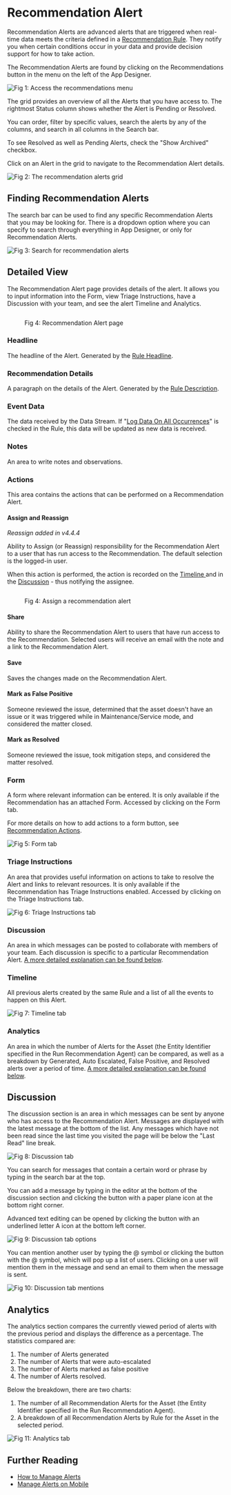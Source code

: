 # Recommendation Alert

Recommendation Alerts are advanced alerts that are triggered when real-time data meets the criteria defined in a [Recommendation Rule](rule.md). They notify you when certain conditions occur in your data and provide decision support for how to take action.

The Recommendation Alerts are found by clicking on the Recommendations button in the menu on the left of the App Designer.

![Fig 1: Access the recommendations menu](<../../.gitbook/assets/image (682).png>)

The grid provides an overview of all the Alerts that you have access to. The rightmost Status column shows whether the Alert is Pending or Resolved.&#x20;

You can order, filter by specific values, search the alerts by any of the columns, and search in all columns in the Search bar.

To see Resolved as well as Pending Alerts, check the "Show Archived" checkbox.

Click on an Alert in the grid to navigate to the Recommendation Alert details.&#x20;

![Fig 2: The recommendation alerts grid](<../../.gitbook/assets/image (912).png>)

## Finding Recommendation Alerts

The search bar can be used to find any specific Recommendation Alerts that you may be looking for. There is a dropdown option where you can specify to search through everything in App Designer, or only for Recommendation Alerts.

![Fig 3: Search for recommendation alerts](../../.gitbook/assets/Search-Reco-Alerts.png)

## Detailed View

The Recommendation Alert page provides details of the alert. It allows you to input information into the Form, view Triage Instructions, have a Discussion with your team, and see the alert Timeline and Analytics.&#x20;

<figure><img src="../../.gitbook/assets/alert-basic-information.png" alt=""><figcaption><p>Fig 4: Recommendation Alert page</p></figcaption></figure>

### Headline

The headline of the Alert. Generated by the [Rule Headline](rule.md#properties-on-the-rule).

### Recommendation Details

A paragraph on the details of the Alert. Generated by the [Rule Description](rule.md#properties-on-the-rule).

### Event Data

The data received by the Data Stream. If "[Log Data On All Occurrences](rule.md#properties-on-the-rule)" is checked in the Rule, this data will be updated as new data is received.

### Notes

An area to write notes and observations.

### Actions&#x20;

This area contains the actions that can be performed on a Recommendation Alert.

#### Assign and Reassign

_Reassign added in v4.4.4_

Ability to Assign (or Reassign) responsibility for the Recommendation Alert to a user that has run access to the Recommendation. The default selection is the logged-in user.

When this action is performed, the action is recorded on the [Timeline ](recommendation-alert.md#timeline)and in the [Discussion](recommendation-alert.md#discussion-1) - thus notifying the assignee.

<figure><img src="../../.gitbook/assets/alert-reassign-popup.png" alt=""><figcaption><p>Fig 4: Assign a recommendation alert</p></figcaption></figure>

#### Share

Ability to share the Recommendation Alert to users that have run access to the Recommendation. Selected users will receive an email with the note and a link to the Recommendation Alert.

#### Save

Saves the changes made on the Recommendation Alert.

#### Mark as False Positive

Someone reviewed the issue, determined that the asset doesn't have an issue or it was triggered while in Maintenance/Service mode, and considered the matter closed.&#x20;

#### Mark as Resolved

Someone reviewed the issue, took mitigation steps, and considered the matter resolved.

### Form

A form where relevant information can be entered. It is only available if the Recommendation has an attached Form. Accessed by clicking on the Form tab.

For more details on how to add actions to a form button, see [Recommendation Actions](action-requests.md).

![Fig 5: Form tab](../../.gitbook/assets/alert-form.png)

### Triage Instructions

An area that provides useful information on actions to take to resolve the Alert and links to relevant resources. It is only available if the Recommendation has Triage Instructions enabled. Accessed by clicking on the Triage Instructions tab.

![Fig 6: Triage Instructions tab](../../.gitbook/assets/alert-triage-instruction.png)

### Discussion

An area in which messages can be posted to collaborate with members of your team. Each discussion is specific to a particular Recommendation Alert. [A more detailed explanation can be found below](recommendation-alert.md#discussion).

### Timeline

All previous alerts created by the same Rule and a list of all the events to happen on this Alert.

![Fig 7: Timeline tab](../../.gitbook/assets/alert-timeline.png)

### Analytics

An area in which the number of Alerts for the Asset (the Entity Identifier specified in the Run Recommendation Agent) can be compared, as well as a breakdown by Generated, Auto Escalated, False Positive, and Resolved alerts over a period of time. [A more detailed explanation can be found below](recommendation-alert.md#analytics).

## Discussion

The discussion section is an area in which messages can be sent by anyone who has access to the Recommendation Alert. Messages are displayed with the latest message at the bottom of the list. Any messages which have not been read since the last time you visited the page will be below the "Last Read" line break.

![Fig 8: Discussion tab](../../.gitbook/assets/alert-discussion.png)

You can search for messages that contain a certain word or phrase by typing in the search bar at the top.

You can add a message by typing in the editor at the bottom of the discussion section and clicking the button with a paper plane icon at the bottom right corner.

Advanced text editing can be opened by clicking the button with an underlined letter A icon at the bottom left corner.

![Fig 9: Discussion tab options](../../.gitbook/assets/alert-discussion-search-and-send-message.png)

You can mention another user by typing the @ symbol or clicking the button with the @ symbol, which will pop up a list of users. Clicking on a user will mention them in the message and send an email to them when the message is sent.

![Fig 10: Discussion tab mentions](../../.gitbook/assets/alert-discussion-box-mention-user.png)

## Analytics

The analytics section compares the currently viewed period of alerts with the previous period and displays the difference as a percentage. The statistics compared are:&#x20;

1. The number of Alerts generated
2. The number of Alerts that were auto-escalated
3. The number of Alerts marked as false positive
4. The number of Alerts resolved.

Below the breakdown, there are two charts:

1. The number of all Recommendation Alerts for the Asset (the Entity Identifier specified in the Run Recommendation Agent).&#x20;
2. A breakdown of all Recommendation Alerts by Rule for the Asset in the selected period.

![Fig 11: Analytics tab](../../.gitbook/assets/alert-analytics.png)

## Further Reading

* [How to Manage Alerts](../../how-tos/recommendations/manage-alerts.md)
* [Manage Alerts on Mobile](../../how-tos/recommendations/manage-alerts-on-mobile.md)
